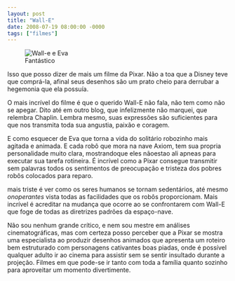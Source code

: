```yaml
---
layout: post
title: "Wall-E"
date: 2008-07-19 08:00:00 -0000
tags: ["filmes"]
---
```

<figure class="gallery">
    <img src="{{ site.baseurl }}/assets/fotos/2008/07/wall-e-and-eva.jpg" alt="Wall-e e Eva" title="imagem do filme Wall-e com o Wall-e e a Eva a noite no ferro velho de mãos dadas, Eva compisca-pisca preso ao corpo">
<figcaption>Fantástico</figcaption>
</figure>
Isso que posso dizer de mais um filme da Pixar. Não a toa que a Disney teve que comprá-la, afinal seus desenhos são um prato cheio para derrubar a hegemonia que ela possuía.

O mais incrível do filme é que o querido Wall-E não fala, não tem como não se apegar. Dito até em outro blog, que infelizmente não marquei, que relembra Chaplin. Lembra mesmo, suas expressões são suficientes para que nos transmita toda sua angustia, paixão e coragem.

E como esquecer de Eva que torna a vida do solitário robozinho mais agitada e animada. E cada robô que mora na nave Axiom, tem sua propria personalidade muito clara, mostrandoque eles nãoestao ali apneas para executar sua tarefa rotineira. É incrível como a Pixar consegue transmitir sem palavras todos os sentimentos de preocupação e tristeza dos pobres robôs colocados para reparo.

mais triste é ver como os seres humanos se tornam sedentários, até mesmo *onoperantes* vista todas as facilidades que os robôs proporcionam. Mais incrível é acreditar na mudança que ocorre ao se confrontarem com Wall-E que foge de todas as diretrizes padrões da espaço-nave.

Não sou nenhum grande crítico, e nem sou mestre em análises cinematográficas, mas com certeza posso perceber que a Pixar se mostra uma especialista ao produzir desenhos animados que apresenta um roteiro bem estruturado com personagens cativantes boas piadas, onde é possível qualquer adulto ir ao cinema para assistir sem se sentir insultado durante a projeção. Filmes em que pode-se ir tanto com toda a família quanto sozinho para aproveitar um momento divertimente.
